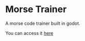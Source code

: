 # Morse Trainer
A morse code trainer built in godot.

You can access it [here](https://html-preview.github.io/?url=https://github.com/ThatLukeDev/morse-trainer/blob/main/builds/web/morse.html)
